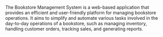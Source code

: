 The Bookstore Management System is a web-based application that provides an efficient and user-friendly platform for managing bookstore operations. It aims to simplify and automate various tasks involved in the day-to-day operations of a bookstore, such as managing inventory, handling customer orders, tracking sales, and generating reports.